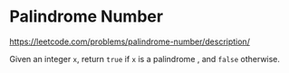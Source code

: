 # Palindrome Number

https://leetcode.com/problems/palindrome-number/description/

Given an integer `x`, return `true` if `x` is a palindrome , and `false` otherwise.

